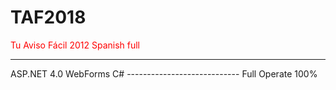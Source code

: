 # TAF2018
<font style="color:red;">
Tu Aviso Fácil 2012 Spanish full
</font>
<hr>
ASP.NET 4.0 WebForms C#
----------------------------
Full Operate 100%


